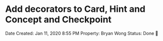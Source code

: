 # Add decorators to Card, Hint and Concept and Checkpoint

Date Created: Jan 11, 2020 8:55 PM
Property: Bryan Wong
Status: Done 🙌